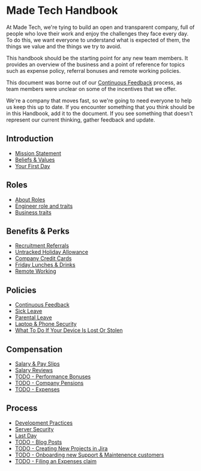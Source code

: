 # Made Tech Handbook

At Made Tech, we're tying to build an open and transparent company, full of people who love their work and enjoy the challenges they face every day. To do this, we want everyone to understand what is expected of them, the things we value and the things we try to avoid.

This handbook should be the starting point for any new team members. It provides an overview of the business and a point of reference for topics such as expense policy, referral bonuses and remote working policies.

This document was borne out of our [Continuous Feedback](policies/continuous_feedback.md) process, as team members were unclear on some of the incentives that we offer.

We're a company that moves fast, so we're going to need everyone to help us keep this up to date. If you encounter something that you think should be in this Handbook, add it to the document. If you see something that doesn't represent our current thinking, gather feedback and update.

Introduction
--
* [Mission Statement](company/mission_statement.md)
* [Beliefs & Values](company/beliefs_and_values.md)
* [Your First Day](company/first_day.md)

Roles
--
* [About Roles](roles/README.md)
* [Engineer role and traits](roles/engineer.md)
* [Business traits](roles/business.md)

Benefits & Perks
--
* [Recruitment Referrals](benefits/recruitment_referrals.md)
* [Untracked Holiday Allowance](benefits/untracked_holiday.md)
* [Company Credit Cards](benefits/company_credit_card.md)
* [Friday Lunches & Drinks](benefits/friday_lunch_drinks.md)
* [Remote Working](benefits/remote_working.md)

Policies
--
* [Continuous Feedback](policies/continuous_feedback.md)
* [Sick Leave](policies/sick_leave.md)
* [Parental Leave](policies/parental_leave.md)
* [Laptop & Phone Security](security/protect_the_company.md)
* [What To Do If Your Device Is Lost Or Stolen](security/lost_or_stolen.md)

Compensation
--
* [Salary & Pay Slips](compensation/salary_pay_slips.md)
* [Salary Reviews](compensation/salary_reviews.md)
* [TODO - Performance Bonuses](compensation/performance_bonuses.md)
* [TODO - Company Pensions](compensation/company_pensions.md)
* [TODO - Expenses](compensation/expenses.md)

Process
--
* [Development Practices](process/development_practices.md)
* [Server Security](security/server_setup_guidelines.md)
* [Last Day](security/last_day.md)
* [TODO - Blog Posts](process/blog_posts.md)
* [TODO - Creating New Projects in Jira](process/new_projects_jira.md)
* [TODO - Onboarding new Support & Maintenence customers](process/onboard_sm.md)
* [TODO - Filing an Expenses claim](process/filing_expenses.md)
